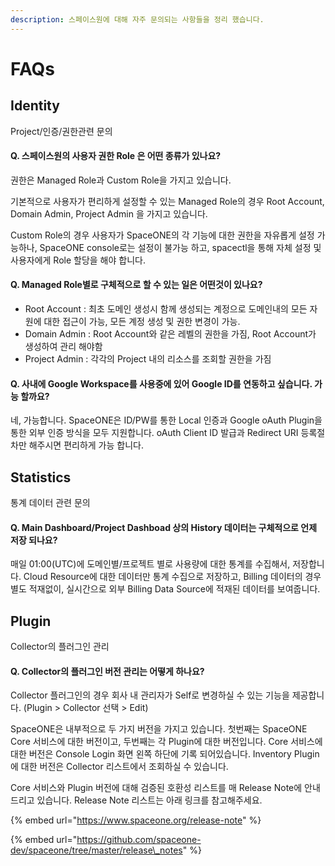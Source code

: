 ```yaml
---
description: 스페이스원에 대해 자주 문의되는 사항들을 정리 했습니다.
---
```


# FAQs



## Identity 

Project/인증/권한관련 문의

#### Q. 스페이스원의 사용자 권한 Role 은 어떤 종류가 있나요?

권한은 Managed Role과 Custom Role을 가지고 있습니다.  

기본적으로 사용자가 편리하게 설정할 수 있는 Managed Role의 경우 Root Account, Domain Admin, Project Admin 을 가지고 있습니다. 

Custom Role의 경우 사용자가 SpaceONE의 각 기능에 대한 권한을 자유롭게 설정 가능하나, SpaceONE console로는 설정이 불가능 하고, spacectl을 통해 자체 설정 및 사용자에게 Role 할당을 해야 합니다. 



#### Q. Managed Role별로 구체적으로 할 수 있는 일은 어떤것이 있나요?

* Root Account : 최초 도메인 생성시 함께 생성되는 계정으로 도메인내의 모든 자원에 대한 접근이 가능, 모든 계정 생성 및 권한 변경이 가능. 
* Domain Admin : Root Account와 같은 레벨의 권한을 가짐, Root Account가 생성하여 관리 해야함
* Project Admin : 각각의 Project 내의 리소스를 조회할 권한을 가짐

#### Q. 사내에 Google Workspace를 사용중에 있어 Google ID를 연동하고 싶습니다. 가능 할까요?

네, 가능합니다. SpaceONE은 ID/PW를 통한 Local 인증과 Google oAuth Plugin을 통한 외부 인증 방식을 모두 지원합니다. oAuth Client ID 발급과 Redirect URI 등록절차만 해주시면 편리하게 가능 합니다. 



## Statistics

통계 데이터 관련 문의

#### Q. Main Dashboard/Project Dashboad 상의 History 데이터는 구체적으로 언제 저장 되나요?

매일 01:00\(UTC\)에 도메인별/프로젝트 별로 사용량에 대한 통계를 수집해서, 저장합니다. Cloud Resource에 대한 데이터만 통계 수집으로 저장하고, Billing 데이터의 경우 별도 적재없이, 실시간으로 외부 Billing Data Source에 적재된 데이터를 보여줍니다. 



## Plugin

Collector의 플러그인 관리

#### Q. Collector의 플러그인 버전 관리는 어떻게 하나요? 

Collector 플러그인의 경우 회사 내 관리자가 Self로 변경하실 수 있는 기능을 제공합니다. \(Plugin &gt; Collector 선택 &gt; Edit\)

SpaceONE은 내부적으로 두 가지 버전을 가지고 있습니다. 첫번째는 SpaceONE Core 서비스에 대한 버전이고, 두번째는 각 Plugin에 대한 버전입니다. Core 서비스에 대한 버전은 Console Login 화면 왼쪽 하단에 기록 되어있습니다. Inventory Plugin에 대한 버전은 Collector 리스트에서 조회하실 수 있습니다. 

Core 서비스와 Plugin 버전에 대해 검증된 호환성 리스트를 매 Release Note에 안내 드리고 있습니다. Release Note 리스트는 아래 링크를 참고해주세요. 

{% embed url="https://www.spaceone.org/release-note" %}

{% embed url="https://github.com/spaceone-dev/spaceone/tree/master/release\_notes" %}









